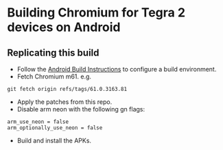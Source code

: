 # Building Chromium for Tegra 2 devices on Android

## Replicating this build

 * Follow the [Android Build Instructions](https://chromium.googlesource.com/chromium/src/+/61.0.3163.81/docs/android_build_instructions.md) to configure a build environment.
 * Fetch Chromium m61.
 e.g.
```
git fetch origin refs/tags/61.0.3163.81
```
 * Apply the patches from this repo.
 * Disable arm neon with the following gn flags:
```
arm_use_neon = false
arm_optionally_use_neon = false
```
 * Build and install the APKs.
